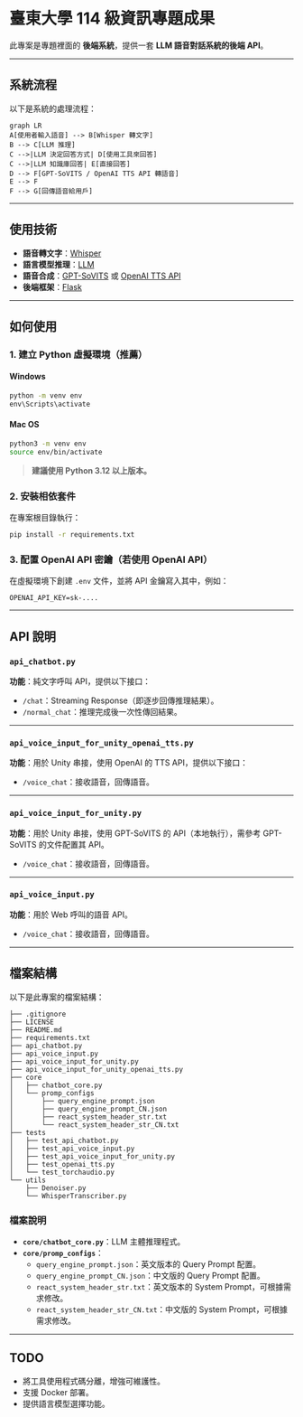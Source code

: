 # 臺東大學 114 級資訊專題成果

此專案是專題裡面的 **後端系統**，提供一套 **LLM 語音對話系統的後端 API**。

---

## 系統流程

以下是系統的處理流程：

```mermaid
graph LR
A[使用者輸入語音] --> B[Whisper 轉文字]
B --> C[LLM 推理]
C -->|LLM 決定回答方式| D[使用工具來回答]
C -->|LLM 知識庫回答| E[直接回答]
D --> F[GPT-SoVITS / OpenAI TTS API 轉語音]
E --> F
F --> G[回傳語音給用戶]
```

---

## 使用技術

- **語音轉文字**：[Whisper](https://github.com/openai/whisper)
- **語言模型推理**：[LLM](https://github.com/huggingface/transformers)
- **語音合成**：[GPT-SoVITS](https://github.com/innnky/so-vits-svc) 或 [OpenAI TTS API](https://platform.openai.com/docs/)
- **後端框架**：[Flask](https://flask.palletsprojects.com/)

---

## 如何使用

### 1. 建立 Python 虛擬環境（推薦）

#### **Windows**
```cmd
python -m venv env
env\Scripts\activate
```

#### **Mac OS**
```bash
python3 -m venv env
source env/bin/activate
```

> **建議使用 Python 3.12 以上版本。**

### 2. 安裝相依套件
在專案根目錄執行：
```bash
pip install -r requirements.txt
```

### 3. 配置 OpenAI API 密鑰（若使用 OpenAI API）
在虛擬環境下創建 `.env` 文件，並將 API 金鑰寫入其中，例如：

```plaintext
OPENAI_API_KEY=sk-....
```

---

## API 說明

### `api_chatbot.py`
**功能**：純文字呼叫 API，提供以下接口：
- `/chat`：Streaming Response（即逐步回傳推理結果）。
- `/normal_chat`：推理完成後一次性傳回結果。

---

### `api_voice_input_for_unity_openai_tts.py`
**功能**：用於 Unity 串接，使用 OpenAI 的 TTS API，提供以下接口：
- `/voice_chat`：接收語音，回傳語音。

---

### `api_voice_input_for_unity.py`
**功能**：用於 Unity 串接，使用 GPT-SoVITS 的 API（本地執行），需參考 GPT-SoVITS 的文件配置其 API。
- `/voice_chat`：接收語音，回傳語音。

---

### `api_voice_input.py`
**功能**：用於 Web 呼叫的語音 API。
- `/voice_chat`：接收語音，回傳語音。

---

## 檔案結構

以下是此專案的檔案結構：

```plaintext
├── .gitignore
├── LICENSE
├── README.md
├── requirements.txt
├── api_chatbot.py
├── api_voice_input.py
├── api_voice_input_for_unity.py
├── api_voice_input_for_unity_openai_tts.py
├── core
│   ├── chatbot_core.py
│   └── promp_configs
│       ├── query_engine_prompt.json
│       ├── query_engine_prompt_CN.json
│       ├── react_system_header_str.txt
│       └── react_system_header_str_CN.txt
├── tests
│   ├── test_api_chatbot.py
│   ├── test_api_voice_input.py
│   ├── test_api_voice_input_for_unity.py
│   ├── test_openai_tts.py
│   └── test_torchaudio.py
└── utils
    ├── Denoiser.py
    └── WhisperTranscriber.py
```

### 檔案說明
- **`core/chatbot_core.py`**：LLM 主體推理程式。
- **`core/promp_configs`**：
  - `query_engine_prompt.json`：英文版本的 Query Prompt 配置。
  - `query_engine_prompt_CN.json`：中文版的 Query Prompt 配置。
  - `react_system_header_str.txt`：英文版本的 System Prompt，可根據需求修改。
  - `react_system_header_str_CN.txt`：中文版的 System Prompt，可根據需求修改。

---

## TODO

- 將工具使用程式碼分離，增強可維護性。
- 支援 Docker 部署。
- 提供語言模型選擇功能。
